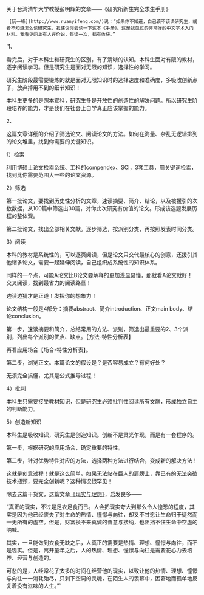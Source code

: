 关于台湾清华大学教授彭明辉的文章——《研究所新生完全求生手册》

`
[阮一峰](http://www.ruanyifeng.com/)说：“如果你不知道，自己该不该读研究生，或者不知道怎么读研究生，我建议你去读一下这本《手册》。这是我见过的非常好的中文学术入门材料。我看见网上有人评价说，每读一次，都有收获。”`

`1、

看完后，对于本科生和研究生的区别，有了清晰的认知。本科生面对有限的教材，逐字阅读学习。但是研究生是面对无限的知识，选择性的学习。

研究生阶段最需要锻炼的就是面对无限知识时的选择速度和准确度，多吸收创新点子，放弃掉用不到的细节知识！

本科生更多的是照本宣科，研究生多是开放性的创造性的解决问题。所以研究生阶段培养的能力，才是我们在社会上自学真正应该掌握的能力。

2、

这篇文章详细的介绍了筛选论文、阅读论文的方法。如何在海量、杂乱无逻辑排列的论文堆里，找到你需要的关键知识。

1）检索

利用博硕士论文检索系统、工科的compendex、SCI，3套工具，用关键词检索，找到比你需要范围大一些的论文资源。

2）筛选

第一批论文，要找到历史性分析的文章，速读摘要、简介、结论，以及被援引的次数数据，从100篇中筛选出30篇，对你此次研究有价值的论文。形成该选题发展历程的整体观。

第二批论文，找出全部相关文献。逐步筛选，按派别分类，再按照发表时间分类。

3）阅读

本科的教材是系统性的，可以逐页阅读，但是论文只交代最核心的创意，还援引其他诸多论文，需要一起延伸阅读，自己组织成系统性的知识体系。

同样的一个点，可能A论文比B论文要解释的更加浅显易懂，那就看A论文就好！交叉阅读，找到最省力的阅读路径！

边读边猜才是正道！发挥你的想象力！

论文结构一般是4部分：摘要abstract、简介introduction、正文main body、结论conclusion。

第一步，速读摘要和简介，总结常用的方法、派别，筛选出最重要的2、3个派别，列出每个派别的优点、缺点。【方法-特性分析表】

再看应用场合【场合-特性分析表】。

第二步，浏览正文。本篇论文的假设是？是否容易成立？有何好处？

无须完全搞懂，尤其是公式推导过程！

4）批判

本科生只需要接受教材知识，但是研究生必须批判性阅读所有文献，形成独立自主的判断能力。

5）创造新知识

本科生是吸收知识，研究生是创造知识。创新不是灵光乍现，而是有一套程序的。

第一步，根据研究的应用场合，确定重要的特性。

第二步，针对优势特性对应的方法，选择两种方法进行结合，变成新的解决方法！

这就是创意过程！就是这么简单。如果无法站在巨人的肩膀上，靠已有的无法突破技术瓶颈，要完全创新呢？这种情况很罕见！

除去这篇干货文，这篇文章[《现实与理想》](https://blog.csdn.net/yanzhenbo1/article/details/53537966)，启发良多——

“真正的现实，不过是足衣足食而已。人会把现实夸大到那么令人惶恐的程度，其实是因为他已经丧失了对生命的热情、憧憬与向往，却又不甘愿让生命归于徒然而一无所有的虚空。但是，财富换不来真诚的善意与接纳，也阻挡不住生命中空虚的呐喊。

其实，一旦能做到衣食无缺之后，人真正的需要是热情、理想、憧憬与向往，而不是现实。但是，离开童年之后，人的热情、理想、憧憬与向往是需要花心力去培养、经营与创造的。

可悲的是，人经常花了太多的时间在经营他的现实，以致让他的热情、理想、憧­憬与向往一一消耗殆尽，只剩下空洞的灵魂，在陌生人的羡慕中，困窘地而孤单地反复着没有滋味的人生。”`